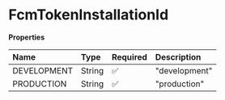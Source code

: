 # FcmTokenInstallationId

**Properties**

| Name        | Type   | Required | Description   |
| :---------- | :----- | :------- | :------------ |
| DEVELOPMENT | String | ✅       | "development" |
| PRODUCTION  | String | ✅       | "production"  |
